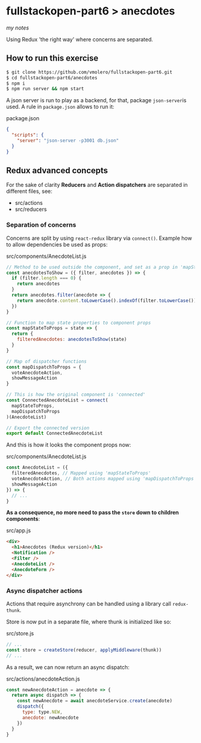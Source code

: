 # fullstackopen-part6 > anecdotes

_my notes_

Using Redux 'the right way' where concerns are separated.

## How to run this exercise

```bash
$ git clone https://github.com/vmolero/fullstackopen-part6.git
$ cd fullstackopen-part6/anecdotes
$ npm i
$ npm run server && npm start
```

A json server is run to play as a backend, for that, package `json-server`is used. A rule in `package.json` allows to run it:

package.json

```json
{
  "scripts": {
    "server": "json-server -p3001 db.json"
  }
}
```

## Redux advanced concepts

For the sake of clarity **Reducers** and **Action dispatchers** are separated in different files, see:

- src/actions
- src/reducers

### Separation of concerns

Concerns are split by using `react-redux` library via `connect()`. Example how to allow dependencies be used as props:

src/components/AnecdoteList.js

```javascript
// Method to be used outside the component, and set as a prop in 'mapStateToProps'
const anecdotesToShow = ({ filter, anecdotes }) => {
  if (filter.length === 0) {
    return anecdotes
  }
  return anecdotes.filter(anecdote => {
    return anecdote.content.toLowerCase().indexOf(filter.toLowerCase()) > -1
  })
}

// Function to map state properties to component props
const mapStateToProps = state => {
  return {
    filteredAnecdotes: anecdotesToShow(state)
  }
}

// Map of dispatcher functions
const mapDispatchToProps = {
  voteAnecdoteAction,
  showMessageAction
}

// This is how the original component is 'connected'
const ConnectedAnecdoteList = connect(
  mapStateToProps,
  mapDispatchToProps
)(AnecdoteList)

// Export the connected version
export default ConnectedAnecdoteList
```

And this is how it looks the component props now:

src/components/AnecdoteList.js

```javascript
const AnecdoteList = ({
  filteredAnecdotes, // Mapped using 'mapStateToProps'
  voteAnecdoteAction, // Both actions mapped using 'mapDispatchToProps'
  showMessageAction
}) => {
  // ...
}
```

**As a consequence, no more need to pass the `store` down to children components**:

src/app.js

```html
<div>
  <h1>Anecdotes (Redux version)</h1>
  <Notification />
  <Filter />
  <AnecdoteList />
  <AnecdoteForm />
</div>
```

### Async dispatcher actions

Actions that require asynchrony can be handled using a library call `redux-thunk`.

Store is now put in a separate file, where thunk is initialized like so:

src/store.js

```javascript
// ...
const store = createStore(reducer, applyMiddleware(thunk))
// ...
```

As a result, we can now return an async dispatch:

src/actions/anecdoteAction.js

```javascript
const newAnecdoteAction = anecdote => {
  return async dispatch => {
    const newAnecdote = await anecdoteService.create(anecdote)
    dispatch({
      type: type.NEW,
      anecdote: newAnecdote
    })
  }
}
```

